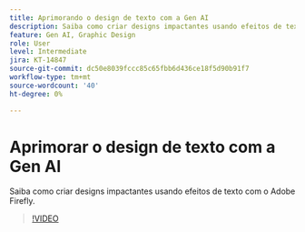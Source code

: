 ```yaml
---
title: Aprimorando o design de texto com a Gen AI
description: Saiba como criar designs impactantes usando efeitos de texto fornecidos por Adobe Firefly
feature: Gen AI, Graphic Design
role: User
level: Intermediate
jira: KT-14847
source-git-commit: dc50e8039fccc85c65fbb6d436ce18f5d90b91f7
workflow-type: tm+mt
source-wordcount: '40'
ht-degree: 0%

---
```


# Aprimorar o design de texto com a Gen AI

Saiba como criar designs impactantes usando efeitos de texto com o Adobe Firefly.

>[!VIDEO](https://video.tv.adobe.com/v/3427021?quality=12&learn=on&hidetitle=true)
